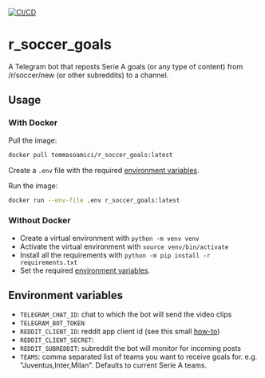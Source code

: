 [![CI/CD](https://github.com/TommasoAmici/r_soccer_goals/actions/workflows/docker.yml/badge.svg)](https://github.com/TommasoAmici/r_soccer_goals/actions/workflows/docker.yml)

# r_soccer_goals

A Telegram bot that reposts Serie A goals (or any type of content) from /r/soccer/new (or other subreddits) to a channel.

## Usage

### With Docker

Pull the image:

```sh
docker pull tommasoamici/r_soccer_goals:latest
```

Create a `.env` file with the required [environment variables](#environment-variables).

Run the image:

```sh
docker run --env-file .env r_soccer_goals:latest
```

### Without Docker

- Create a virtual environment with `python -m venv venv`
- Activate the virtual environment with `source venv/bin/activate`
- Install all the requirements with `python -m pip install -r requirements.txt`
- Set the required [environment variables](#environment-variables).

## Environment variables

- `TELEGRAM_CHAT_ID`: chat to which the bot will send the video clips
- `TELEGRAM_BOT_TOKEN`
- `REDDIT_CLIENT_ID`: reddit app client id (see this small [how-to](https://rymur.github.io/setup))
- `REDDIT_CLIENT_SECRET`:
- `REDDIT_SUBREDDIT`: subreddit the bot will monitor for incoming posts
- `TEAMS`: comma separated list of teams you want to receive goals for. e.g. "Juventus,Inter,Milan".
  Defaults to current Serie A teams.
